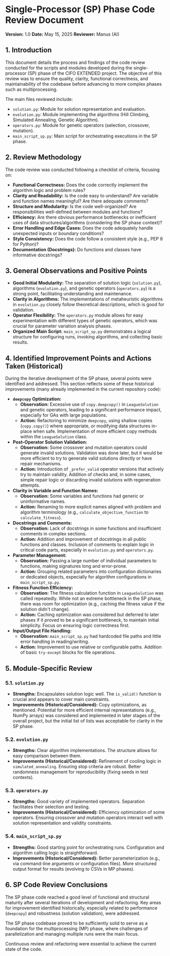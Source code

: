 # Single-Processor (SP) Phase Code Review Document

**Version:** 1.0
**Date:** May 15, 2025
**Reviewer:** Manus (AI)

## 1. Introduction

This document details the process and findings of the code review conducted for the scripts and modules developed during the single-processor (SP) phase of the CIFO EXTENDED project. The objective of this review was to ensure the quality, clarity, functional correctness, and maintainability of the codebase before advancing to more complex phases such as multiprocessing.

The main files reviewed include:

*   `solution.py`: Module for solution representation and evaluation.
*   `evolution.py`: Module implementing the algorithms (Hill Climbing, Simulated Annealing, Genetic Algorithm).
*   `operators.py`: Module for genetic operators (selection, crossover, mutation).
*   `main_script_sp.py`: Main script for orchestrating executions in the SP phase.

## 2. Review Methodology

The code review was conducted following a checklist of criteria, focusing on:

*   **Functional Correctness:** Does the code correctly implement the algorithm logic and problem rules?
*   **Clarity and Readability:** Is the code easy to understand? Are variable and function names meaningful? Are there adequate comments?
*   **Structure and Modularity:** Is the code well-organized? Are responsibilities well-defined between modules and functions?
*   **Efficiency:** Are there obvious performance bottlenecks or inefficient uses of data structures/algorithms (considering the SP phase context)?
*   **Error Handling and Edge Cases:** Does the code adequately handle unexpected inputs or boundary conditions?
*   **Style Consistency:** Does the code follow a consistent style (e.g., PEP 8 for Python)?
*   **Documentation (Docstrings):** Do functions and classes have informative docstrings?

## 3. General Observations and Positive Points

*   **Good Initial Modularity:** The separation of solution logic (`solution.py`), algorithms (`evolution.py`), and genetic operators (`operators.py`) is a strong point, facilitating understanding and maintenance.
*   **Clarity in Algorithms:** The implementations of metaheuristic algorithms in `evolution.py` closely follow theoretical descriptions, which is good for validation.
*   **Operator Flexibility:** The `operators.py` module allows for easy experimentation with different types of genetic operators, which was crucial for parameter variation analysis phases.
*   **Organized Main Script:** `main_script_sp.py` demonstrates a logical structure for configuring runs, invoking algorithms, and collecting basic results.

## 4. Identified Improvement Points and Actions Taken (Historical)

During the iterative development of the SP phase, several points were identified and addressed. This section reflects some of these historical improvements (many already implemented in the current repository code):

*   **`deepcopy` Optimization:**
    *   **Observation:** Excessive use of `copy.deepcopy()` in `LeagueSolution` and genetic operators, leading to a significant performance impact, especially for GAs with large populations.
    *   **Action:** Refactoring to minimize `deepcopy`, using shallow copies (`copy.copy()`) where appropriate, or modifying data structures in-place when safe. Implementation of more efficient copy methods within the `LeagueSolution` class.
*   **Post-Operator Solution Validation:**
    *   **Observation:** Some crossover and mutation operators could generate invalid solutions. Validation was done later, but it would be more efficient to try to generate valid solutions directly or have repair mechanisms.
    *   **Action:** Introduction of `_prefer_valid` operator versions that actively try to maintain validity. Addition of checks and, in some cases, simple repair logic or discarding invalid solutions with regeneration attempts.
*   **Clarity in Variable and Function Names:**
    *   **Observation:** Some variables and functions had generic or uninformative names.
    *   **Action:** Renaming to more explicit names aligned with problem and algorithm terminology (e.g., `calculate_objective_function` to `calculate_fitness`).
*   **Docstrings and Comments:**
    *   **Observation:** Lack of docstrings in some functions and insufficient comments in complex sections.
    *   **Action:** Addition and improvement of docstrings in all public functions and classes. Inclusion of comments to explain logic in critical code parts, especially in `evolution.py` and `operators.py`.
*   **Parameter Management:**
    *   **Observation:** Passing a large number of individual parameters to functions, making signatures long and error-prone.
    *   **Action:** Grouping related parameters into configuration dictionaries or dedicated objects, especially for algorithm configurations in `main_script_sp.py`.
*   **Fitness Function Efficiency:**
    *   **Observation:** The fitness calculation function in `LeagueSolution` was called repeatedly. While not an extreme bottleneck in the SP phase, there was room for optimization (e.g., caching the fitness value if the solution didn't change).
    *   **Action:** Caching optimization was considered but deferred to later phases if it proved to be a significant bottleneck, to maintain initial simplicity. Focus on ensuring logic correctness first.
*   **Input/Output File Handling:**
    *   **Observation:** `main_script_sp.py` had hardcoded file paths and little error handling in reading/writing.
    *   **Action:** Improvement to use relative or configurable paths. Addition of basic `try-except` blocks for file operations.

## 5. Module-Specific Review

### 5.1. `solution.py`

*   **Strengths:** Encapsulates solution logic well. The `is_valid()` function is crucial and appears to cover main constraints.
*   **Improvements (Historical/Considered):** Copy optimizations, as mentioned. Potential for more efficient internal representations (e.g., NumPy arrays) was considered and implemented in later stages of the overall project, but the initial list of lists was acceptable for clarity in the SP phase.

### 5.2. `evolution.py`

*   **Strengths:** Clear algorithm implementations. The structure allows for easy comparison between them.
*   **Improvements (Historical/Considered):** Refinement of cooling logic in `simulated_annealing`. Ensuring stop criteria are robust. Better randomness management for reproducibility (fixing seeds in test contexts).

### 5.3. `operators.py`

*   **Strengths:** Good variety of implemented operators. Separation facilitates their selection and testing.
*   **Improvements (Historical/Considered):** Efficiency optimization of some operators. Ensuring crossover and mutation operators interact well with solution representation and validity constraints.

### 5.4. `main_script_sp.py`

*   **Strengths:** Good starting point for orchestrating runs. Configuration and algorithm calling logic is straightforward.
*   **Improvements (Historical/Considered):** Better parameterization (e.g., via command-line arguments or configuration files). More structured output format for results (evolving to CSVs in MP phases).

## 6. SP Code Review Conclusions

The SP phase code reached a good level of functional and structural maturity after several iterations of development and refactoring. Key areas for improvement identified historically, especially related to performance (`deepcopy`) and robustness (solution validation), were addressed.

The SP phase codebase proved to be sufficiently solid to serve as a foundation for the multiprocessing (MP) phase, where challenges of parallelization and managing multiple runs were the main focus.

Continuous review and refactoring were essential to achieve the current state of the code.

